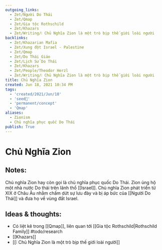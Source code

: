 ```yaml
---
outgoing_links:
  - Zet/Người Do Thái
  - Zet/Qmap
  - Zet/Gia tộc Rothschild
  - Zet/Khazars
  - Zet/Writing/❕ Chủ Nghĩa Zion là một trò bịp thế giới loài người
backlinks:
  - Zet/Khazarian Mafia
  - Zet/Xung đột Israel - Palestine
  - Zet/Qmap
  - Zet/Do Thái Giáo
  - Zet/Lịch Sử Do Thái
  - Zet/Khazars
  - Zet/People/Theodor Herzl
  - Zet/Writing/❕ Chủ Nghĩa Zion là một trò bịp thế giới loài người
title: Chủ Nghĩa Zion
created: Jun 18, 2021 10:34 PM
tags:
  - 'created/2021/Jun/18'
  - 'seed🥜'
  - 'permanent/concept'
  - 'Qmap'
aliases:
  - Zionism
  - Chủ nghĩa phục quốc Do Thái
publish: True
---
```

# Chủ Nghĩa Zion

## Notes:
Chủ nghĩa Zion hay còn gọi là chủ nghĩa phục quốc Do Thái. Zion ủng hộ một nhà nước Do thái trên lãnh thổ [[Israel]]. Chủ nghĩa Zion phát triển từ XIX ở Châu Âu nhằm chấm dứt sự lưu đày và bị áp bức của [[Người Do Thái]] và đưa họ về vùng đất Israel.

## Ideas & thoughts:
- Có liệt kê trong [[Qmap]], liên quan tới [[Gia tộc Rothschild|Rothschild Family]] #todo/research 
- [[Khazars]]
- [[❕ Chủ Nghĩa Zion là một trò bịp thế giới loài người]]